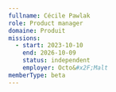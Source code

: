 ```yaml
---
fullname: Cécile Pawlak
role: Product manager
domaine: Produit
missions:
  - start: 2023-10-10
    end: 2026-10-09
    status: independent
    employer: Octo&#x2F;Malt
memberType: beta
---
```


